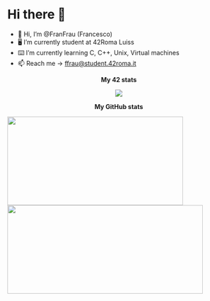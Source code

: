 # Hi there 👋

- 👋 Hi, I’m @FranFrau (Francesco)
- 🖥 I’m currently student at 42Roma Luiss
- ⌨️ I’m currently learning C, C++, Unix, Virtual machines
- 📫 Reach me -> ffrau@student.42roma.it

<p style="text-align:center;"><b>My 42 stats</b></p>
<!-- 
[![ffrau's 42 stats](https://badge42.vercel.app/api/v2/cl3fwxmuu002509l4a9fnzm1a/stats?cursusId=21&coalitionId=125)](https://profile.intra.42.fr/users/ffrau) -->
<p style="text-align:center;"><a href="https://github.com/FranFrau"><img src="https://badge42.vercel.app/api/v2/cl3fwxmuu002509l4a9fnzm1a/stats?cursusId=21&coalitionId=125"></a></p>

<p style="text-align:center;"><b>My GitHub stats</b></p>
<a href="https://github.com/FranFrau"><img src="https://awesome-github-stats.azurewebsites.net/user-stats/FranFrau?cardType=level&theme=tokyonight" width="397" height="200"></a> <a href="https://github.com/FranFrau?tab=repositories"><img src="https://github-readme-stats.vercel.app/api/top-langs/?username=FranFrau&layout=compact&theme=tokyonight" width="442" height="200"></a>

